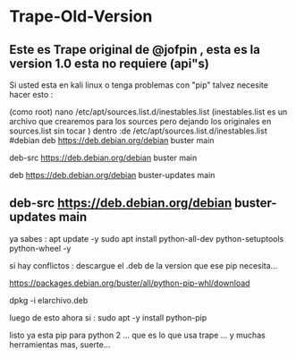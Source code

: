 # Trape-Old-Version
Este es Trape original de @jofpin , esta es la version 1.0 esta no requiere (api"s)
--------------------------------------------------------------------------------------------------------------
Si usted esta en kali linux o tenga problemas con "pip" talvez necesite hacer esto :

(como root)
nano /etc/apt/sources.list.d/inestables.list
(inestables.list es un archivo que crearemos para los sources pero dejando los originales en sources.list sin tocar )
dentro :de /etc/apt/sources.list.d/inestables.list
#debian
deb https://deb.debian.org/debian buster main

deb-src https://deb.debian.org/debian buster main

deb https://deb.debian.org/debian buster-updates main

deb-src https://deb.debian.org/debian buster-updates main
-------------------------------------------------------------------
ya sabes : 
apt update -y
sudo apt install python-all-dev python-setuptools python-wheel -y

si hay conflictos : descargue el .deb de la version que ese pip necesita...

https://packages.debian.org/buster/all/python-pip-whl/download

dpkg -i elarchivo.deb

luego de esto ahora si :
sudo apt -y install python-pip

listo ya esta pip para python 2 ... que es lo que usa trape ... y muchas herramientas mas,
suerte...

